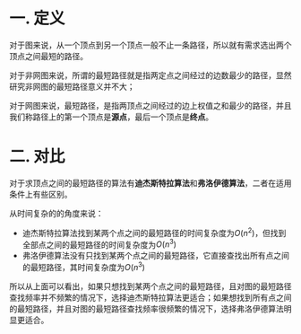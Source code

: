 # 一. 定义

对于图来说，从一个顶点到另一个顶点一般不止一条路径，所以就有需求选出两个顶点之间最短的路径。

对于非网图来说，所谓的最短路径就是指两定点之间经过的边数最少的路径，显然研究非网图的最短路径意义并不大；

对于网图来说，最短路径，是指两顶点之间经过的边上权值之和最少的路径，并且我们称路径上的第一个顶点是**源点**，最后一个顶点是**终点**。



# 二. 对比

对于求顶点之间的最短路径的算法有**迪杰斯特拉算法**和**弗洛伊德算法**，二者在适用条件上有些区别。

从时间复杂的的角度来说：

- 迪杰斯特拉算法找到某两个点之间的最短路径的时间复杂度为$O(n^2)$，但找到全部点之间的最短路径的时间复杂度为$O(n^3)$
- 弗洛伊德算法没有只找到某两个点之间的最短路径，它直接查找出所有点之间的最短路径，其时间复杂度为$O(n^3)$

所以从上面可以看出，如果只想找到某两个点之间的最短路径，且对图的最短路径查找频率并不频繁的情况下，选择迪杰斯特拉算法更适合；如果想找到所有点之间的最短路径，并且对图的最短路径查找频率很频繁的情况下，选择弗洛伊德算法明显更适合。
